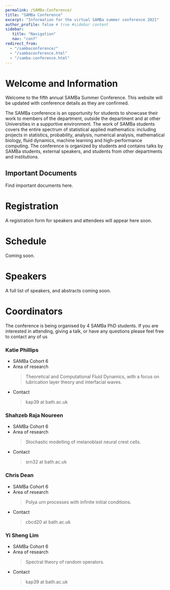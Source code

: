 ```yaml
---
permalink: /SAMBa-Conference/
title: "SAMBa Conference"
excerpt: "Information for the virtual SAMBa summer conference 2021"
author_profile: false # true #sidebar content
sidebar: 
   title: "Navigation"
   nav: "conf"
redirect_from: 
  - "/sambaconference/"
  - "/sambaconference.html"
  - "/samba-conference.html"
---
```


# Welcome and Information 

Welcome to the fifth annual SAMBa Summer Conference. This website will be updated with conference details as they are confirmed. 

The SAMBa conference is an opportunity for students to showcase their work to members of the department, outside the department and at other Universities in a supportive environment. The work of SAMBa students covers the entire spectrum of statistical applied mathematics: including projects in statistics, probability, analysis, numerical analysis, mathematical biology, fluid dynamics, machine learning and high-performance computing. The conference is organized by students and contains talks by SAMBa students, external speakers, and students from other departments and institutions. 

## Important Documents
Find important documents here. 

# Registration 
A registration form for speakers and attendees will appear here soon. 

# Schedule
Coming soon.

# Speakers
A full list of speakers, and abstracts coming soon.  

# Coordinators

The conference is being organised by 4 SAMBa PhD students. If you are interested in attending, giving a talk, or have any questions please feel free to contact any of us 

### Katie Phillips
 * SAMBa Cohort 6
 * Area of research
    > Theoretical and Computational Fluid Dynamics, with a focus on lubrication layer theory and interfacial waves. 
 * Contact
    > kap39 at bath.ac.uk

### Shahzeb Raja Noureen
 * SAMBa Cohort 6
 * Area of research
    > Stochastic modelling of melanoblast neural crest cells. 
 * Contact
    > srn32 at bath.ac.uk

### Chris Dean
 * SAMBa Cohort 6
 * Area of research
    > Polya urn processes with infinite initial conditions.
 * Contact
    > cbcd20 at bath.ac.uk

### Yi Sheng Lim
 * SAMBa Cohort 6
 * Area of research
    > Spectral theory of random operators.
 * Contact
    > kap39 at bath.ac.uk


